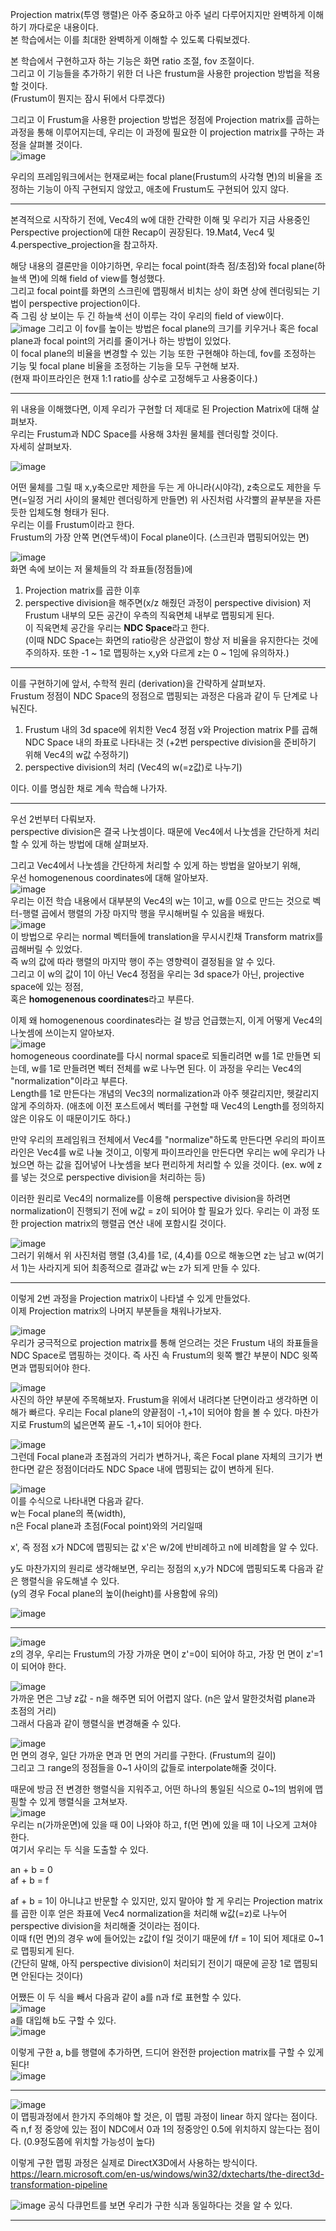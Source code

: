 
Projection matrix(투영 행렬)은 아주 중요하고 아주 널리 다루어지지만 완벽하게 이해하기 까다로운 내용이다.  
본 학습에서는 이를 최대한 완벽하게 이해할 수 있도록 다뤄보겠다.   

본 학습에서 구현하고자 하는 기능은 화면 ratio 조절, fov 조절이다.  
그리고 이 기능들을 추가하기 위한 더 나은 frustum을 사용한 projection 방법을 적용할 것이다.  
(Frustum이 뭔지는 잠시 뒤에서 다루겠다)  

그리고 이 Frustum을 사용한 projection 방법은 정점에 Projection matrix를 곱하는 과정을 통해 이루어지는데, 우리는 이 과정에 필요한 이 projection matrix를 구하는 과정을 살펴볼 것이다.  
![image](https://user-images.githubusercontent.com/63915665/191779792-c81e8767-2c5b-4657-bb61-997c3b6a7118.png)  

우리의 프레임워크에서는 현재로써는 focal plane(Frustum의 사각형 면)의 비율을 조정하는 기능이 아직 구현되지 않았고, 애초에 Frustum도 구현되어 있지 않다.  
 
---  
본격적으로 시작하기 전에, Vec4의 w에 대한 간략한 이해 및 우리가 지금 사용중인 Perspective projection에 대한 Recap이 권장된다. 19.Mat4, Vec4 및 4.perspective_projection을 참고하자. 

해당 내용의 결론만을 이야기하면, 우리는 focal point(좌측 점/초점)와 focal plane(하늘색 면)에 의해 field of view를 형성했다.  
그리고 focal point를 화면의 스크린에 맵핑해서 비치는 상이 화면 상에 렌더링되는 기법이 perspective projection이다.  
즉 그림 상 보이는 두 긴 하늘색 선이 이루는 각이 우리의 field of view이다.  
![image](https://user-images.githubusercontent.com/63915665/191767156-e957a7b7-4abb-4468-817e-5190152cbb7a.png)
그리고 이 fov를 높이는 방법은 focal plane의 크기를 키우거나 혹은 focal plane과 focal point의 거리를 줄이거나 하는 방법이 있었다.  
이 focal plane의 비율을 변경할 수 있는 기능 또한 구현해야 하는데, fov를 조정하는 기능 및 focal plane 비율을 조정하는 기능을 모두 구현해 보자.  
(현재 파이프라인은 현재 1:1 ratio를 상수로 고정해두고 사용중이다.)

---  

위 내용을 이해했다면, 이제 우리가 구현할 더 제대로 된 Projection Matrix에 대해 살펴보자.  
우리는 Frustum과 NDC Space를 사용해 3차원 물체를 렌더링할 것이다.  
자세히 살펴보자.  

![image](https://user-images.githubusercontent.com/63915665/191768381-42880c4b-29e5-4ef8-87b0-238dde3702f9.png)  

어떤 물체를 그릴 때 x,y축으로만 제한을 두는 게 아니라(시야각), z축으로도 제한을 두면(=일정 거리 사이의 물체만 렌더링하게 만들면) 위 사진처럼 사각뿔의 끝부분을 자른 듯한 입체도형 형태가 된다.  
우리는 이를 Frustum이라고 한다.  
Frustum의 가장 안쪽 면(연두색)이 Focal plane이다. (스크린과 맵핑되어있는 면)  

![image](https://user-images.githubusercontent.com/63915665/191771829-2c3f21f3-c291-4ba3-8f76-75a53320d001.png)  
화면 속에 보이는 저 물체들의 각 좌표들(정점들)에 
1) Projection matrix를 곱한 이후  
2) perspective division을 해주면(x/z 해줬던 과정이 perspective division) 저 Frustum 내부의 모든 공간이 우측의 직육면체 내부로 맵핑되게 된다.  
이 직육면체 공간을 우리는 **NDC Space**라고 한다.  
(이때 NDC Space는 화면의 ratio랑은 상관없이 항상 저 비율을 유지한다는 것에 주의하자. 또한 -1 ~ 1로 맵핑하는 x,y와 다르게 z는 0 ~ 1임에 유의하자.)   

---  

이를 구현하기에 앞서, 수학적 원리 (derivation)을 간략하게 살펴보자.  
Frustum 정점이 NDC Space의 정점으로 맵핑되는 과정은 다음과 같이 두 단계로 나눠진다.    

1) Frustum 내의 3d space에 위치한 Vec4 정점 v와 Projection matrix P를 곱해 NDC Space 내의 좌표로 나타내는 것  (+2번 perspective division을 준비하기 위해 Vec4의 w값 수정하기)  
2) perspective division의 처리 (Vec4의 w(=z값)로 나누기)  

이다. 이를 명심한 채로 계속 학습해 나가자.  
  
---  

우선 2번부터 다뤄보자.  
perspective division은 결국 나눗셈이다. 때문에 Vec4에서 나눗셈을 간단하게 처리할 수 있게 하는 방법에 대해 살펴보자.  

그리고 Vec4에서 나눗셈을 간단하게 처리할 수 있게 하는 방법을 알아보기 위해,  
우선 homogenenous coordinates에 대해 알아보자.  
![image](https://user-images.githubusercontent.com/63915665/191774213-6e382e48-4cae-42f6-b724-f205b2bb7cc4.png)  
우리는 이전 학습 내용에서 대부분의 Vec4의 w는 1이고, w를 0으로 만드는 것으로 벡터-행렬 곱에서 행렬의 가장 마지막 행을 무시해버릴 수 있음을 배웠다.  
![image](https://user-images.githubusercontent.com/63915665/191774132-fc6a5034-3d95-4a09-9a35-a2a95e3235f6.png)  
이 방법으로 우리는 normal 벡터들에 translation을 무시시킨채 Transform matrix를 곱해버릴 수 있었다.  
즉 w의 값에 따라 행렬의 마지막 행이 주는 영향력이 결정됨을 알 수 있다.  
그리고 이 w의 값이 1이 아닌 Vec4 정점을 우리는 3d space가 아닌, 
projective space에 있는 정점,  
혹은 **homogenenous coordinates**라고 부른다.  
  
이제 왜 homogenenous coordinates라는 걸 방금 언급했는지, 이게 어떻게 Vec4의 나눗셈에 쓰이는지 알아보자.  
![image](https://user-images.githubusercontent.com/63915665/191775356-af220511-163f-4f9c-b81d-5ec933f71a4f.png)  
homogeneous coordinate를 다시 normal space로 되돌리려면 w를 1로 만들면 되는데, w를 1로 만들려면 벡터 전체를 w로 나누면 된다. 이 과정을 우리는 Vec4의 "normalization"이라고 부른다.  
Length를 1로 만든다는 개념의 Vec3의 normalization과 아주 헷갈리지만, 헷갈리지 않게 주의하자. (애초에 이전 포스트에서 벡터를 구현할 때 Vec4의 Length를 정의하지 않은 이유도 이 때문이기도 하다.)  

만약 우리의 프레임워크 전체에서 Vec4를 "normalize"하도록 만든다면 우리의 파이프라인은 Vec4를 w로 나눌 것이고, 이렇게 파이프라인을 만든다면 우리는 w에 우리가 나눴으면 하는 값을 집어넣어 나눗셈을 보다 편리하게 처리할 수 있을 것이다. (ex. w에 z를 넣는 것으로 perspective division을 처리하는 등)  

이러한 원리로 Vec4의 normalize를 이용해 perspective division을 하려면 normalization이 진행되기 전에 w값 = z이 되어야 할 필요가 있다. 우리는 이 과정 또한 projection matrix의 행렬곱 연산 내에 포함시킬 것이다.  

![image](https://user-images.githubusercontent.com/63915665/191777814-410d59a3-945d-48a7-8b69-d9db20b5cb6f.png)  
그러기 위해서 위 사진처럼 행렬 (3,4)를 1로, (4,4)를 0으로 해놓으면 z는 남고 w(여기서 1)는 사라지게 되어 최종적으로 결과값 w는 z가 되게 만들 수 있다.  

---   

이렇게 2번 과정을 Projection matrix이 나타낼 수 있게 만들었다.  
이제 Projection matrix의 나머지 부분들을 채워나가보자.  

![image](https://user-images.githubusercontent.com/63915665/192146264-ab4feaf2-de11-4cfe-b8e6-293524767a18.png)  
우리가 궁극적으로 projection matrix를 통해 얻으려는 것은 Frustum 내의 좌표들을 NDC Space로 맵핑하는 것이다. 즉 사진 속 Frustum의 윗쪽 빨간 부분이 NDC 윗쪽면과 맵핑되어야 한다.  

![image](https://user-images.githubusercontent.com/63915665/192146407-530da0c6-2d1e-43c2-a739-d0ece8c35517.png)  
사진의 하얀 부분에 주목해보자. Frustum을 위에서 내려다본 단면이라고 생각하면 이해가 빠르다. 우리는 Focal plane의 양끝점이 -1,+1이 되어야 함을 볼 수 있다. 마찬가지로 Frustum의 넓은면쪽 끝도 -1,+1이 되어야 한다.  

![image](https://user-images.githubusercontent.com/63915665/192146441-bd3129f2-1a0d-44f4-a9c0-f8a2a17eb088.png)  
그런데 Focal plane과 초점과의 거리가 변하거나, 혹은 Focal plane 자체의 크기가 변한다면 같은 정점이더라도 NDC Space 내에 맵핑되는 값이 변하게 된다.  

![image](https://user-images.githubusercontent.com/63915665/192146558-3c8b3449-082e-4c46-8505-e829dc96834f.png)  
이를 수식으로 나타내면 다음과 같다.  
w는 Focal plane의 폭(width),  
n은 Focal plane과 초점(Focal point)와의 거리일때  

x', 즉 정점 x가 NDC에 맵핑되는 값 x'은 w/2에 반비례하고 n에 비례함을 알 수 있다.  

y도 마찬가지의 원리로 생각해보면, 우리는 정점의 x,y가 NDC에 맵핑되도록 다음과 같은 행렬식을 유도해낼 수 있다.  
(y의 경우 Focal plane의 높이(height)를 사용함에 유의)  

![image](https://user-images.githubusercontent.com/63915665/192146720-d4bf58c9-1f5d-4d88-ac02-22a2e6807874.png)   

---  

![image](https://user-images.githubusercontent.com/63915665/192146782-6a065bd6-25ac-44c7-821c-a3cd7c027807.png)  
z의 경우, 우리는 Frustum의 가장 가까운 면이 z'=0이 되어야 하고, 가장 먼 면이 z'=1이 되어야 한다.  

![image](https://user-images.githubusercontent.com/63915665/192146842-de8a6347-2e39-4b45-b39e-4abfabb8cacb.png)  
가까운 면은 그냥 z값 - n을 해주면 되어 어렵지 않다. (n은 앞서 말한것처럼 plane과 초점의 거리)  
그래서 다음과 같이 행렬식을 변경해줄 수 있다.  

![image](https://user-images.githubusercontent.com/63915665/192146952-04a0299f-982f-41cc-bc23-b3f08a991e47.png)  
먼 면의 경우, 일단 가까운 면과 먼 면의 거리를 구한다. (Frustum의 길이)  
그리고 그 range의 정점들을 0~1 사이의 값들로 interpolate해줄 것이다.  

때문에 방금 전 변경한 행렬식을 지워주고, 어떤 하나의 통일된 식으로 0~1의 범위에 맵핑할 수 있게 행렬식을 고쳐보자.  
![image](https://user-images.githubusercontent.com/63915665/192147017-50d83acc-ff0d-40eb-afd7-ce7eec01bba0.png)  
우리는 n(가까운면)에 있을 때 0이 나와야 하고, f(먼 면)에 있을 때 1이 나오게 고쳐야 한다.  
여기서 우리는 두 식을 도출할 수 있다.  
  
an + b = 0  
af + b = f  
  
af + b = 1이 아니냐고 반문할 수 있지만, 있지 말아야 할 게 우리는 Projection matrix를 곱한 이후 얻은 좌표에 Vec4 normalization을 처리해 w값(=z)로 나누어 perspective division을 처리해줄 것이라는 점이다.  
이때 f(먼 면)의 경우 w에 들어있는 z값이 f일 것이기 때문에 f/f = 1이 되어 제대로 0~1로 맵핑되게 된다.  
(간단히 말해, 아직 perspective division이 처리되기 전이기 때문에 곧장 1로 맵핑되면 안된다는 것이다)  

어쨌든 이 두 식을 빼서 다음과 같이 a를 n과 f로 표현할 수 있다.  
![image](https://user-images.githubusercontent.com/63915665/192147345-4222f534-91ae-4c96-b812-7a7233a13ce7.png)  
a를 대입해 b도 구할 수 있다.  
![image](https://user-images.githubusercontent.com/63915665/192147383-fce80058-87b1-4d50-8beb-f2f2ce4bf4a8.png)  

이렇게 구한 a, b를 행렬에 추가하면, 드디어 완전한 projection matrix를 구할 수 있게 된다!  
![image](https://user-images.githubusercontent.com/63915665/192147434-8cc6ad9f-ed9f-4bec-a24d-93d84c534fa1.png)

---  

![image](https://user-images.githubusercontent.com/63915665/192147513-d4190689-c450-4a44-b2c3-a3b6ebdd4ec2.png)  
이 맵핑과정에서 한가지 주의해야 할 것은, 이 맵핑 과정이 linear 하지 않다는 점이다.  
즉 n,f 정 중앙에 있는 점이 NDC에서 0과 1의 정중앙인 0.5에 위치하지 않는다는 점이다. (0.9정도쯤에 위치할 가능성이 높다)  

이렇게 구한 맵핑 과정은 실제로 DirectX3D에서 사용하는 방식이다.  
https://learn.microsoft.com/en-us/windows/win32/dxtecharts/the-direct3d-transformation-pipeline  

![image](https://user-images.githubusercontent.com/63915665/192147586-7ace296a-df46-4763-a89f-5d88f7b0a20c.png)
공식 다큐먼트를 보면 우리가 구한 식과 동일하다는 것을 알 수 있다.  

---  




 
























